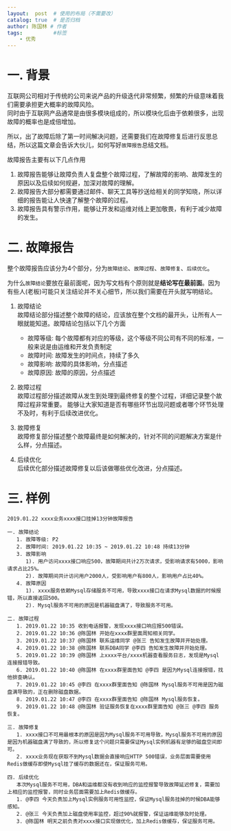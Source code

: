 ```yaml
---
layout:  post  # 使用的布局（不需要改）
catalog: true  # 是否归档
author: 陈国林 # 作者
tags:          #标签
    - 优秀
---
```


# 一. 背景
互联网公司相对于传统的公司来说产品的升级迭代非常频繁，频繁的升级意味着我们需要承担更大概率的故障风险。  
同时由于互联网产品通常是由很多模块组成的，所以模块化后由于依赖很多，出现故障的概率也是成倍增加。  

所以，出了故障后除了第一时间解决问题，还需要我们在故障修复后进行反思总结，所以这篇文章会告诉大伙儿，如何写好`故障报告`总结文档。

故障报告主要有以下几点作用
1. 故障报告能够让故障负责人复盘整个故障过程，了解故障的影响、故障发生的原因以及后续如何规避，加深对故障的理解。
2. 故障报告大部分都需要通过邮件、聊天工具等抄送给相关的同学知晓，所以详细的报告能让人快速了解整个故障的过程。
3. 故障报告具有警示作用，能够让开发和运维对线上更加敬畏，有利于减少故障的发生。

# 二. 故障报告
整个故障报告应该分为4个部分，分为`故障结论`、`故障过程`、`故障修复`、`后续优化`。

为什么`故障结论`要放在最前面呢，因为写文档有个原则就是**结论写在最前面**。因为有些人(老板)可能只关注结论并不关心细节，所以我们需要在开头就写明结论。

1. 故障结论   
   故障结论部分描述整个故障的结论，应该放在整个文档的最开头，让所有人一眼就能知道。故障结论包括以下几个方面  
    * 故障等级: 每个故障都有对应的等级，这个等级不同公司有不同的标准，一般来说是由运维和开发负责制定
    * 故障时间: 故障发生的时间点，持续了多久
    * 故障影响: 故障的具体影响，分点描述
    * 故障原因: 故障的原因，分点描述
  
2. 故障过程  
   故障过程部分描述故障从发生到处理到最终修复的整个过程，详细记录整个故障过程非常重要。
   能够让大家知道是否有哪些环节出现问题或者哪个环节处理不及时，有利于后续改进优化。

3. 故障修复  
   故障修复部分描述整个故障最终是如何解决的，针对不同的问题解决方案是什么样，分点描述。

4. 后续优化  
   后续优化部分描述故障修复以后该做哪些优化改进，分点描述。
  
# 三. 样例
```
2019.01.22 xxxx业务xxxx接口挂掉13分钟故障报告

一. 故障结论
   1. 故障等级: P2
   2. 故障时间: 2019.01.22 10:35 ~ 2019.01.22 10:48 持续13分钟
   3. 故障影响
      1). 用户访问xxxx接口响应500，故障期间共计2万次请求，受影响请求有5000，影响请求占比25%。
      2). 故障期间共计访问用户2000人，受影响用户有800人，影响用户占比40%。
   4. 故障原因
      1). xxxx服务依赖Mysql存储服务不可用，导致xxxx接口在请求Mysql数据的时候报错，所以直接返回500。
      2). Mysql服务不可用的原因是机器磁盘满了，导致服务不可用。

二. 故障过程
   1. 2019.01.22 10:35 收到电话报警，发现xxxx接口响应报500错误。
   2. 2019.01.22 10:36 @陈国林 开始在xxxx群里面周知相关同学。
   3. 2019.01.22 10:37 @陈国林 联系运维同学 @张三 告知发生故障并开始处理。
   4. 2019.01.22 10:38 @陈国林 联系DBA同学 @李四 告知发生故障并开始处理。
   5. 2019.01.22 10:39 @陈国林 上xxxx平台/xxxx机器查看服务日志，发现是Mysql连接报错导致。
   6. 2019.01.22 10:40 @陈国林 在xxxx群里面告知 @李四 是因为Mysql连接报错，找他排查确认。
   7. 2019.01.22 10:45 @李四 在xxxx群里面告知 @陈国林 Mysql服务不可用是因为磁盘满导致的，正在删除磁盘数据。
   8. 2019.01.22 10:47 @李四 在xxxx群里面告知 @陈国林 Mysql服务恢复。
   9. 2019.01.22 10:48 @陈国林 验证服务恢复在xxxx群里面告知 @张三 @李四 服务恢复。

三. 故障修复
   1. xxxx接口不可用最根本的原因是因为Mysql服务不可用导致，Mysql服务不可用的原因是因为机器磁盘满了导致的，所以修复这个问题只需要保证Mysql实例机器有足够的磁盘空间即可。
   2. xxxx业务现在获取不到Mysql数据会直接响应HTTP 500错误，业务层面需要使用Redis做缓存即使Mysql挂了缓存的数据还在，保证服务可用。

四. 后续优化
   本次Mysql服务不可用，DBA和运维都没有收到响应的监控报警导致故障延迟修复，需要加上相应的监控报警，同时业务层面需要加上Redis做缓存。
   1. @李四 今天负责加上Mysql实例服务可用性监控，保证Mysql服务挂掉的时候DBA能够感知。
   2. @张三 今天负责加上磁盘使用率监控，超过90%就报警，保证运维能够及时处理。
   3. @陈国林 明天之前负责对xxxx接口实现做优化，加上Redis做缓存，保证服务可用。
```


